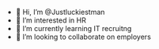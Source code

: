 - 👋 Hi, I’m @Justluckiestman
- 👀 I’m interested in HR
- 🌱 I’m currently learning IT recruitng
- 💞️ I’m looking to collaborate on employers


<!---
Justluckiestman/Justluckiestman is a ✨ special ✨ repository because its `README.md` (this file) appears on your GitHub profile.
You can click the Preview link to take a look at your changes.
--->
